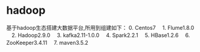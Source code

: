 # hadoop
基于hadoop生态搭建大数据平台,所用到组建如下：
  0. Centos7
　1. Flume1.8.0
　2. Hadoop2.9.0
　3. kafka2.11-1.0.0
　4. Spark2.2.1
　5. HBase1.2.6
　6. ZooKeeper3.4.11
　7. maven3.5.2

